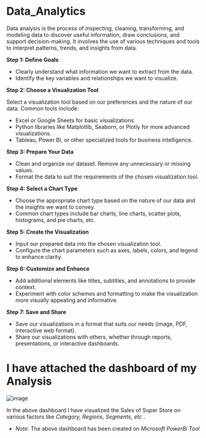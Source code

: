 # Data_Analytics
Data analysis is the process of inspecting, cleaning, transforming, and modeling data to discover useful information, draw conclusions, and support decision-making. It involves the use of various techniques and tools to interpret patterns, trends, and insights from data.

 **Step 1: Define Goals**
* Clearly understand what information we want to extract from the data.
* Identify the key variables and relationships we want to visualize.

**Step 2: Choose a Visualization Tool**

Select a visualization tool based on our preferences and the nature of our data. Common tools include:
* Excel or Google Sheets for basic visualizations.
* Python libraries like Matplotlib, Seaborn, or Plotly for more advanced visualizations.
* Tableau, Power BI, or other specialized tools for business intelligence.

**Step 3: Prepare Your Data**
* Clean and organize our dataset. Remove any unnecessary or missing values.
* Format the data to suit the requirements of the chosen visualization tool.

**Step 4: Select a Chart Type**
* Choose the appropriate chart type based on the nature of our data and the insights we want to convey.
* Common chart types include bar charts, line charts, scatter plots, histograms, and pie charts, etc.

**Step 5: Create the Visualization**
* Input our prepared data into the chosen visualization tool.
* Configure the chart parameters such as axes, labels, colors, and legend to enhance clarity.

**Step 6: Customize and Enhance**
* Add additional elements like titles, subtitles, and annotations to provide context.
* Experiment with color schemes and formatting to make the visualization more visually appealing and informative.

**Step 7: Save and Share**
* Save our visualizations in a format that suits our needs (image, PDF, interactive web format).
* Share our visualizations with others, whether through reports, presentations, or interactive dashboards.

#  I have attached the dashboard of my Analysis
![image](https://github.com/anamrehman/Data_Analytics/assets/114156990/254c3153-24f3-4bba-a0d2-0de7f0e7297a)


In the above dashboard I have visualized the Sales of Super Store on various factors like *Category, Regions, Segments, etc* .
* *Note:* The above dashboard has been created on *Microsoft PowerBi Tool*
